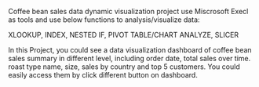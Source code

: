 Coffee bean sales data dynamic visualization project use Miscrosoft Execl as tools and use below functions to analysis/visualize data:

 XLOOKUP, INDEX, NESTED IF, PIVOT TABLE/CHART ANALYZE, SLICER

In this Project, you could see  a data visualization dashboard of coffee bean sales summary in different level, including order date, total sales over time. roast type name, size, sales by country and top 5 customers. You could easily access them by click different button on dashboard.

